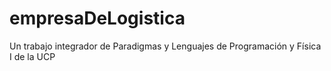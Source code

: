 # empresaDeLogistica
Un trabajo integrador de Paradigmas y Lenguajes de Programación y Física I de la UCP
